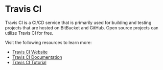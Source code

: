 # Travis CI

Travis CI is a CI/CD service that is primarily used for building and testing projects that are hosted on BitBucket and GitHub. Open source projects can utilize Travis CI for free.

Visit the following resources to learn more:

- [Travis CI Website](https://www.travis-ci.com/)
- [Travis CI Documentation](https://docs.travis-ci.com/)
- [Travis CI Tutorial](https://docs.travis-ci.com/user/tutorial/)
